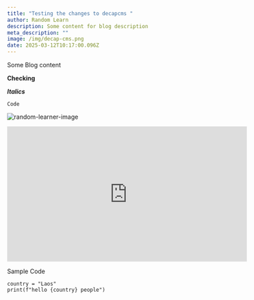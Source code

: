 ```yaml
---
title: "Testing the changes to decapcms "
author: Random Learn
description: Some content for blog description
meta_description: ""
image: /img/decap-cms.png
date: 2025-03-12T10:17:00.096Z
---
```

Some Blog content

**Checking**

***Italics***

`Code`

![random-learner-image](/img/dall·e-2025-03-09-11.47.48-a-futuristic-cyberpunk-style-character-named-random-learner-.-they-are-a-young-curious-individual-with-glowing-cybernetic-implants-on-their-temples.webp "Random Learner")

<iframe width="560" height="315" src="https://www.youtube.com/embed/9qCheJDWp5A?si=mElb4sCwbtOZYfr2" title="YouTube video player" frameborder="0" allow="accelerometer; autoplay; clipboard-write; encrypted-media; gyroscope; picture-in-picture; web-share" referrerpolicy="strict-origin-when-cross-origin" allowfullscreen></iframe>







Sample Code 

```
country = "Laos"
print(f"hello {country} people")
```
